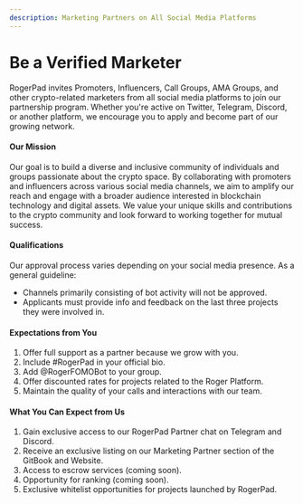 ```yaml
---
description: Marketing Partners on All Social Media Platforms
---
```


# Be a Verified Marketer

RogerPad invites Promoters, Influencers, Call Groups, AMA Groups, and other crypto-related marketers from all social media platforms to join our partnership program. Whether you're active on Twitter, Telegram, Discord, or another platform, we encourage you to apply and become part of our growing network.

#### Our Mission

Our goal is to build a diverse and inclusive community of individuals and groups passionate about the crypto space. By collaborating with promoters and influencers across various social media channels, we aim to amplify our reach and engage with a broader audience interested in blockchain technology and digital assets. We value your unique skills and contributions to the crypto community and look forward to working together for mutual success.

#### Qualifications

Our approval process varies depending on your social media presence. As a general guideline:

* Channels primarily consisting of bot activity will not be approved.
* Applicants must provide info and feedback on the last three projects they were involved in.

#### Expectations from You

1. Offer full support as a partner because we grow with you.
2. Include #RogerPad in your official bio.
3. Add @RogerFOMOBot to your group.
4. Offer discounted rates for projects related to the Roger Platform.
5. Maintain the quality of your calls and interactions with our team.

#### What You Can Expect from Us

1. Gain exclusive access to our RogerPad Partner chat on Telegram and Discord.
2. Receive an exclusive listing on our Marketing Partner section of the GitBook and Website.
3. Access to escrow services (coming soon).
4. Opportunity for ranking (coming soon).
5. Exclusive whitelist opportunities for projects launched by RogerPad.
